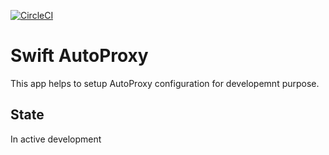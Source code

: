 [![CircleCI](https://circleci.com/gh/yamsergey/swift-autoproxy.svg?style=svg)](https://circleci.com/gh/yamsergey/swift-autoproxy)

# Swift AutoProxy

This app helps to setup AutoProxy configuration for developemnt purpose.

## State 
In active development
